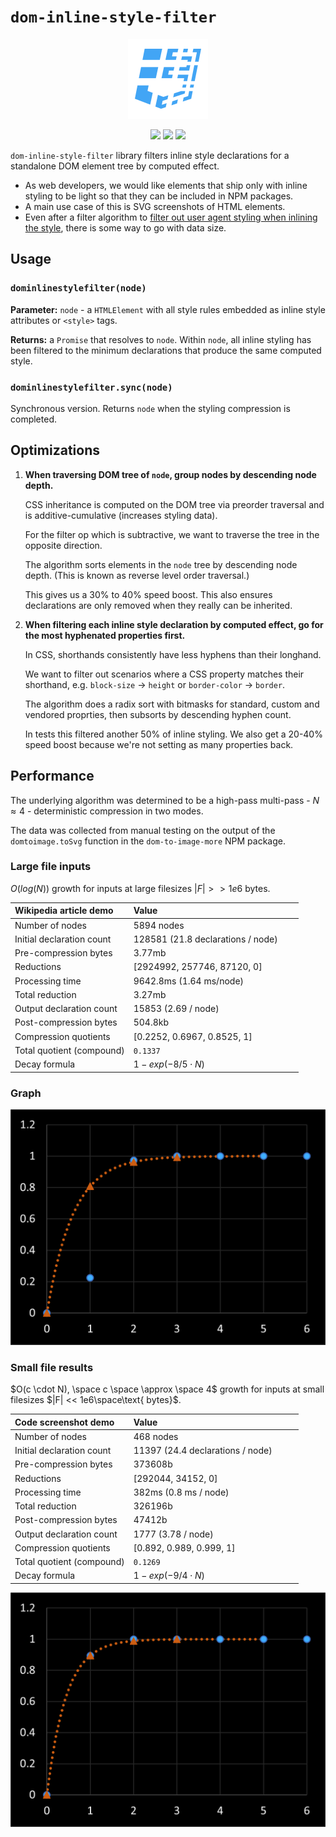 # `dom-inline-style-filter`

<p align="center"><img src="https://github.com/zm-cttae/dom-inline-style-filter/raw/dddefaf96c39378bf00a335bac76fc3839fd0a4e/assets/icon.png" height="128" /></p>

<p align="center"><a href="https://github.com/zm-cttae/dom-inline-style-filter" target="_blank"><img src="https://img.shields.io/github/v/release/zm-cttae/dom-inline-style-filter.svg?style=flat-square&label=Release&logo=github&logoColor=cacde2&labelColor=2c2c32&color=2196f3" /></a> <a href="https://www.npmjs.com/package/dom-inline-style-filter" target="_blank"><img src="https://img.shields.io/npm/dw/dom-inline-style-filter?style=flat-square&label=Downloads&logo=npm&logoColor=cacde2&labelColor=2c2c32&color=2196f3" /></a> <a href="https://github.com/vsce-toolroom/vscode-beautify/pipelines" target="_blank"><img src="https://img.shields.io/github/actions/workflow/status/zm-cttae/dom-inline-style-filter/CI.svg?style=flat-square&label	=CI&logo=github&logoColor=cacde2&labelColor=2c2c32&color=2196f3" /></a></p>

`dom-inline-style-filter` library filters inline style declarations for a standalone DOM element tree by computed effect.

- As web developers, we would like elements that ship only with inline styling to be light so that they can be included in NPM packages.
- A main use case of this is SVG screenshots of HTML elements.
- Even after a filter algorithm to [filter out user agent styling when inlining the style](https://github.com/1904labs/dom-to-image-more/issues/70), there is some way to go with data size.

## Usage

### `dominlinestylefilter(node)`

**Parameter:** `node` - a `HTMLElement` with all style rules embedded as inline style attributes or `<style>` tags.

**Returns:** a `Promise` that resolves to `node`. Within `node`, all inline styling has been filtered to the minimum declarations that produce the same computed style.

### `dominlinestylefilter.sync(node)`

Synchronous version. Returns `node` when the styling compression is completed.

## Optimizations

1.  **When traversing DOM tree of `node`, group nodes by descending node depth.**

    CSS inheritance is computed on the DOM tree via preorder traversal and is additive-cumulative (increases styling data).
	
	For the filter op which is subtractive, we want to traverse the tree in the opposite direction.
    
    The algorithm sorts elements in the `node` tree by descending node depth. (This is known as reverse level order traversal.)

    This gives us a 30% to 40% speed boost. This also ensures declarations are only removed when they really can be inherited.

2.  **When filtering each inline style declaration by computed effect, go for the most hyphenated properties first.**

    In CSS, shorthands consistently have less hyphens than their longhand.

	We want to filter out scenarios where a CSS property matches their shorthand, e.g. `block-size` -> `height` or `border-color` -> `border`.

    The algorithm does a radix sort with bitmasks for standard, custom and vendored proprties, then subsorts by descending hyphen count.

    In tests this filtered another 50% of inline styling. We also get a 20-40% speed boost because we're not setting as many properties back.

## Performance

The underlying algorithm was determined to be a high-pass multi-pass - $N \approx 4$ - deterministic compression in two modes.

The data was collected from manual testing on the output of the `domtoimage.toSvg` function in the `dom-to-image-more` NPM package.

### Large file inputs

$O(log(N))$ growth for inputs at large filesizes $|F| >> 1e6 \text{ bytes}$.

| Wikipedia article demo    | Value                                  |
| :------------------------ | :------------------------------------- |
| Number of nodes           | 5894 nodes                             |
| Initial declaration count | 128581 (21.8 declarations / node)      |
| Pre-compression bytes     | 3.77mb                                 |
| Reductions                | [2924992, 257746, 87120, 0]            |
| Processing time           | 9642.8ms (1.64 ms/node)                |
| Total reduction           | 3.27mb                                 |
| Output declaration count  | 15853 (2.69 / node)                    |
| Post-compression bytes    | 504.8kb                                |
| Compression quotients     | [0.2252, 0.6967, 0.8525, 1]            |
| Total quotient (compound) | `0.1337                              ` |
| Decay formula             | $1-exp(-8 / 5 \cdot N)$                |

### Graph

<img src="./assets/236925669-a3461c94-c1dd-4d42-9bd1-55484c084614.png" width="539px" />

### Small file results

$O(c \cdot N), \space c \space \approx \space 4$ growth for inputs at small filesizes $|F| << 1e6\space\text{ bytes}$.

| Code screenshot demo      | Value                                  |
| :------------------------ | :------------------------------------- |
| Number of nodes           | 468 nodes                              |
| Initial declaration count | 11397 (24.4 declarations / node)       |
| Pre-compression bytes     | 373608b                                |
| Reductions                | [292044, 34152, 0]                     |
| Processing time           | 382ms (0.8 ms / node)                  |
| Total reduction           | 326196b                                |
| Post-compression bytes    | 47412b                                 |
| Output declaration count  | 1777 (3.78 / node)                     |
| Compression quotients     | [0.892, 0.989, 0.999, 1]               |
| Total quotient (compound) | `0.1269                              ` |
| Decay formula             | $1-exp(-9 / 4 \cdot N)$                |

<img src="./assets/236925730-e880fabe-426f-491e-a95f-989536c9e3bc.png" width="539px" />
